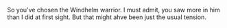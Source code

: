So you've chosen the Windhelm warrior.  I must admit, you saw more in him than I did at first sight. But that might ahve been just the usual tension.
